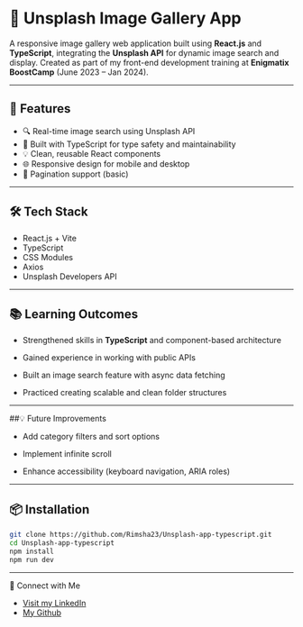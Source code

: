 # 📸 Unsplash Image Gallery App

A responsive image gallery web application built using **React.js** and **TypeScript**, integrating the **Unsplash API** for dynamic image search and display. Created as part of my front-end development training at **Enigmatix BoostCamp** (June 2023 – Jan 2024).

---

## 🚀 Features

- 🔍 Real-time image search using Unsplash API
- 🎯 Built with TypeScript for type safety and maintainability
- 💡 Clean, reusable React components
- 🌐 Responsive design for mobile and desktop
- 🧭 Pagination support (basic)

---

## 🛠️ Tech Stack

- React.js + Vite
- TypeScript
- CSS Modules
- Axios
- Unsplash Developers API

---

## 📚 Learning Outcomes

- Strengthened skills in **TypeScript** and component-based architecture

- Gained experience in working with public APIs

- Built an image search feature with async data fetching

- Practiced creating scalable and clean folder structures

---

##💡 Future Improvements

- Add category filters and sort options

- Implement infinite scroll

- Enhance accessibility (keyboard navigation, ARIA roles)

---



## 📦 Installation

```bash
git clone https://github.com/Rimsha23/Unsplash-app-typescript.git
cd Unsplash-app-typescript
npm install
npm run dev
```
---

🔗 Connect with Me

- [Visit my LinkedIn](https://www.linkedin.com/in/rimsha-malik/)
- [My Github ](https://https://github.com/Rimsha23/)

